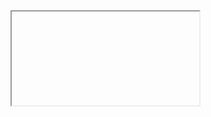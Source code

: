 <iframe>
<!doctype html>
<html dir="ltr" lang="en"><head> <meta charset="utf-8"> <title>Stencil Starter App</title> <meta name="Description" content="Welcome to the Stencil App Starter. You can use this starter to build entire apps all with web components using Stencil!"> <meta name="viewport" content="width=device-width, initial-scale=1.0, minimum-scale=1.0, maximum-scale=5.0"> <meta name="theme-color" content="#16161d"> <meta name="apple-mobile-web-app-capable" content="yes"> <meta http-equiv="x-ua-compatible" content="IE=Edge"> <link rel="modulepreload" href="/build/p-pp71b6n7.js"><link rel="modulepreload" href="/build/p-1eda916e.js"><link rel="modulepreload" href="/build/p-4c5a9e2c.js"><link rel="modulepreload" href="/build/p-5daqmgnm.entry.js"><link rel="modulepreload" href="/build/p-f444b98a.js"><link rel="modulepreload" href="/build/p-fe9940b0.js"><script type="module" src="/build/p-pp71b6n7.js" data-resources-url="/build/" data-namespace="app"></script> <script nomodule="" src="/build/app.js"></script> <style>body{margin:0;padding:0;font-family:Nunito,-apple-system,BlinkMacSystemFont,Segoe UI,Roboto,Helvetica Neue,Arial,sans-serif,Apple Color Emoji,Segoe UI Emoji,Segoe UI Symbol,Noto Color Emoji;font-size:1rem}body,html{height:100%}</style> <style>@import url(../fonts/fontawesome/font-awesome.min.css);
@import url(../fonts/nunito/nunito.css);</style> <link rel="apple-touch-icon" href="/assets/icon/icon.png"> <link rel="icon" type="image/x-icon" href="/assets/icon/favicon.ico"> <link rel="manifest" href="/manifest.json"> </head> <body> <script>globalConfig={
        theme:"default"
}</script> <app-root></app-root> 
	</body></html>
    </iframe>